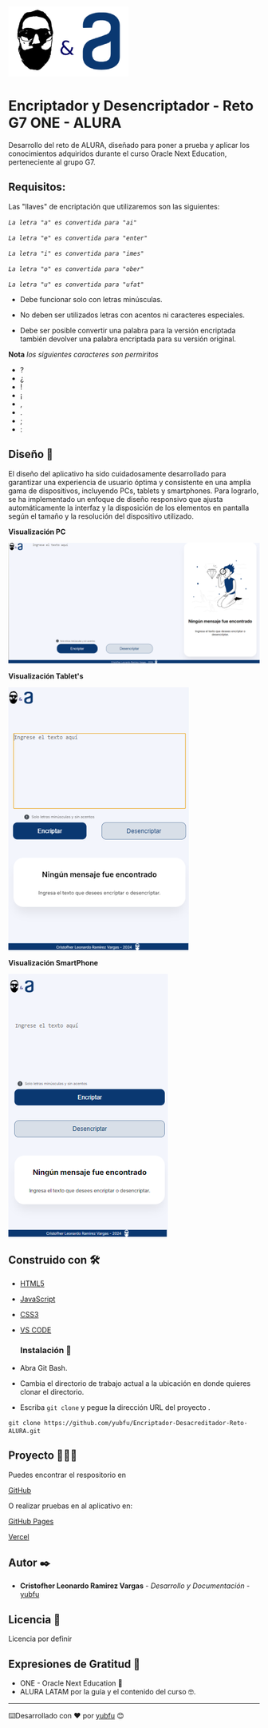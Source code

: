 ![LOGO](./Assets/Logo_alura.png)

# Encriptador y Desencriptador - Reto G7 ONE - ALURA

Desarrollo del reto de ALURA, diseñado para poner a prueba y aplicar los conocimientos adquiridos durante el curso Oracle Next Education, perteneciente al grupo G7.

## Requisitos:

Las "llaves" de encriptación que utilizaremos son las siguientes:

_`La letra "a" es convertida para "ai"`_

_`La letra "e" es convertida para "enter"`_

_`La letra "i" es convertida para "imes"`_

_`La letra "o" es convertida para "ober"`_

_`La letra "u" es convertida para "ufat"`_


* Debe funcionar solo con letras minúsculas.

* No deben ser utilizados letras con acentos ni caracteres especiales.

* Debe ser posible convertir una palabra para la versión encriptada también devolver una palabra encriptada para su versión original.

**Nota**
_los siguientes caracteres son permiritos_

* ?
* ¿
* !
* ¡
* ,
* .
* ;
* :
  

## Diseño 🚀

El diseño del aplicativo ha sido cuidadosamente desarrollado para garantizar una experiencia de usuario óptima y consistente en una amplia gama de dispositivos, incluyendo PCs, tablets y smartphones. Para lograrlo, se ha implementado un enfoque de diseño responsivo que ajusta automáticamente la interfaz y la disposición de los elementos en pantalla según el tamaño y la resolución del dispositivo utilizado.

**Visualización PC**

![PC](Assets/recursos/pc.png)


**Visualización Tablet's**

![TABLET](Assets/recursos/tablet.png)

**Visualización SmartPhone**

![PHONE](Assets/recursos/phone.png)

## Construido con 🛠️

* [HTML5](https://developer.mozilla.org/es/docs/Glossary/HTML5)
* [JavaScript](https://developer.mozilla.org/es/docs/Web/JavaScript)
* [CSS3](https://developer.mozilla.org/es/docs/Web/CSS/CSS_flexible_box_layout/Basic_concepts_of_flexbox)
* [VS CODE](https://code.visualstudio.com)

  ### Instalación 🔧

* Abra Git Bash.

* Cambia el directorio de trabajo actual a la ubicación en donde quieres clonar el directorio.

* Escriba `git clone` y pegue la dirección URL del proyecto .
  
```
git clone https://github.com/yubfu/Encriptador-Desacreditador-Reto-ALURA.git
```
## Proyecto 👨🏻‍💻

Puedes encontrar el respositorio en 

[GitHub](https://github.com/yubfu/Encriptador-Desacreditador-Reto-ALURA.git)

O realizar pruebas en al aplicativo en:

[GitHub Pages](https://yubfu.github.io/Encriptador-Desacreditador-Reto-ALURA/)

[Vercel](https://encriptador-desacreditador-reto-alura.vercel.app)

## Autor ✒️

* **Cristofher Leonardo Ramirez Vargas** - *Desarrollo y Documentación* - [yubfu](https://github.com/yubfu)

## Licencia 📄

Licencia por definir

## Expresiones de Gratitud 🎁

* ONE - Oracle Next Education 📢
* ALURA LATAM por la guía y el contenido del curso 🤓.

---
⌨️Desarrollado con ❤️ por [yubfu](https://github.com/yubfu) 😊

